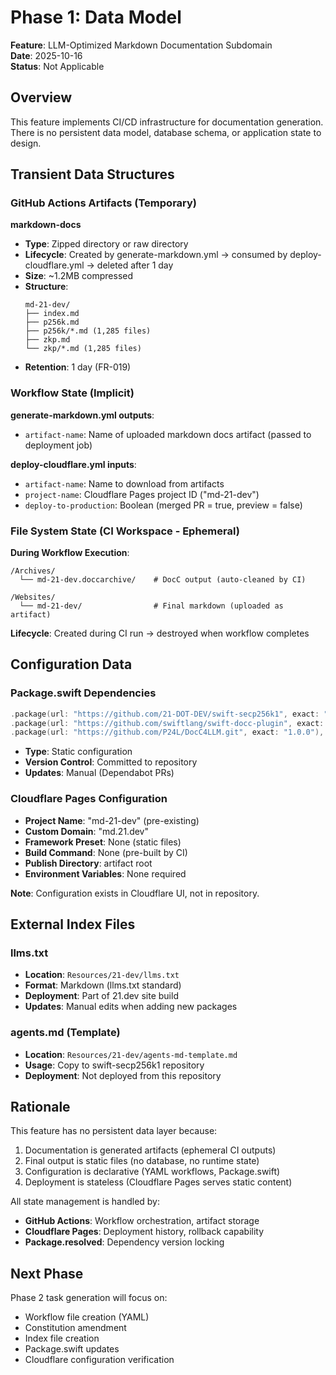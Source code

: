 # Phase 1: Data Model

**Feature**: LLM-Optimized Markdown Documentation Subdomain  
**Date**: 2025-10-16  
**Status**: Not Applicable

## Overview

This feature implements CI/CD infrastructure for documentation generation. There is no persistent data model, database schema, or application state to design.

## Transient Data Structures

### GitHub Actions Artifacts (Temporary)

**markdown-docs**
- **Type**: Zipped directory or raw directory
- **Lifecycle**: Created by generate-markdown.yml → consumed by deploy-cloudflare.yml → deleted after 1 day
- **Size**: ~1.2MB compressed
- **Structure**:
  ```
  md-21-dev/
  ├── index.md
  ├── p256k.md
  ├── p256k/*.md (1,285 files)
  ├── zkp.md
  └── zkp/*.md (1,285 files)
  ```
- **Retention**: 1 day (FR-019)

### Workflow State (Implicit)

**generate-markdown.yml outputs**:
- `artifact-name`: Name of uploaded markdown docs artifact (passed to deployment job)

**deploy-cloudflare.yml inputs**:
- `artifact-name`: Name to download from artifacts
- `project-name`: Cloudflare Pages project ID ("md-21-dev")
- `deploy-to-production`: Boolean (merged PR = true, preview = false)

### File System State (CI Workspace - Ephemeral)

**During Workflow Execution**:
```
/Archives/
  └── md-21-dev.doccarchive/    # DocC output (auto-cleaned by CI)

/Websites/
  └── md-21-dev/                # Final markdown (uploaded as artifact)
```

**Lifecycle**: Created during CI run → destroyed when workflow completes

## Configuration Data

### Package.swift Dependencies

```swift
.package(url: "https://github.com/21-DOT-DEV/swift-secp256k1", exact: "0.21.1"),
.package(url: "https://github.com/swiftlang/swift-docc-plugin", exact: "1.4.5"),
.package(url: "https://github.com/P24L/DocC4LLM.git", exact: "1.0.0"),  // NEW
```

- **Type**: Static configuration
- **Version Control**: Committed to repository
- **Updates**: Manual (Dependabot PRs)

### Cloudflare Pages Configuration

- **Project Name**: "md-21-dev" (pre-existing)
- **Custom Domain**: "md.21.dev"
- **Framework Preset**: None (static files)
- **Build Command**: None (pre-built by CI)
- **Publish Directory**: artifact root
- **Environment Variables**: None required

**Note**: Configuration exists in Cloudflare UI, not in repository.

## External Index Files

### llms.txt

- **Location**: `Resources/21-dev/llms.txt`
- **Format**: Markdown (llms.txt standard)
- **Deployment**: Part of 21.dev site build
- **Updates**: Manual edits when adding new packages

### agents.md (Template)

- **Location**: `Resources/21-dev/agents-md-template.md`
- **Usage**: Copy to swift-secp256k1 repository
- **Deployment**: Not deployed from this repository

## Rationale

This feature has no persistent data layer because:
1. Documentation is generated artifacts (ephemeral CI outputs)
2. Final output is static files (no database, no runtime state)
3. Configuration is declarative (YAML workflows, Package.swift)
4. Deployment is stateless (Cloudflare Pages serves static content)

All state management is handled by:
- **GitHub Actions**: Workflow orchestration, artifact storage
- **Cloudflare Pages**: Deployment history, rollback capability
- **Package.resolved**: Dependency version locking

## Next Phase

Phase 2 task generation will focus on:
- Workflow file creation (YAML)
- Constitution amendment
- Index file creation
- Package.swift updates
- Cloudflare configuration verification
